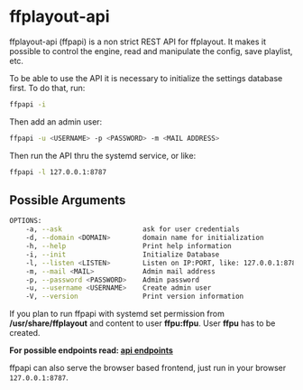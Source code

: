 **ffplayout-api**
================

ffplayout-api (ffpapi) is a non strict REST API for ffplayout. It makes it possible to control the engine, read and manipulate the config, save playlist, etc.

To be able to use the API it is necessary to initialize the settings database first. To do that, run:

```BASH
ffpapi -i
```

Then add an admin user:

```BASH
ffpapi -u <USERNAME> -p <PASSWORD> -m <MAIL ADDRESS>
```

Then run the API thru the systemd service, or like:

```BASH
ffpapi -l 127.0.0.1:8787
```

Possible Arguments
-----

```BASH
OPTIONS:
    -a, --ask                    ask for user credentials
    -d, --domain <DOMAIN>        domain name for initialization
    -h, --help                   Print help information
    -i, --init                   Initialize Database
    -l, --listen <LISTEN>        Listen on IP:PORT, like: 127.0.0.1:8787
    -m, --mail <MAIL>            Admin mail address
    -p, --password <PASSWORD>    Admin password
    -u, --username <USERNAME>    Create admin user
    -V, --version                Print version information
```

If you plan to run ffpapi with systemd set permission from **/usr/share/ffplayout** and content to user **ffpu:ffpu**. User **ffpu** has to be created.

**For possible endpoints read: [api endpoints](/docs/api.md)**

ffpapi can also serve the browser based frontend, just run in your browser `127.0.0.1:8787`.
